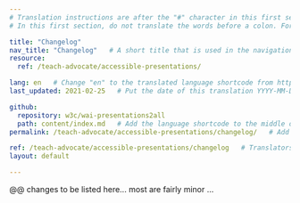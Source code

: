 ```yaml
---
# Translation instructions are after the "#" character in this first section. They are comments that do not show up in the web page. You do not need to translate the instructions after #.
# In this first section, do not translate the words before a colon. For example, do not translate "title:". Do translate the text after "title:".

title: "Changelog"
nav_title: "Changelog"   # A short title that is used in the navigation
resource:
  ref: /teach-advocate/accessible-presentations/

lang: en   # Change "en" to the translated language shortcode from https://www.iana.org/assignments/language-subtag-registry/language-subtag-registry
last_updated: 2021-02-25   # Put the date of this translation YYYY-MM-DD (with month in the middle)

github:
  repository: w3c/wai-presentations2all
  path: content/index.md   # Add the language shortcode to the middle of the filename, for example content/index.fr.md
permalink: /teach-advocate/accessible-presentations/changelog/   # Add the language shortcode to the end, with no slash at end, for example /teach-advocate/accessible-presentations/fr

ref: /teach-advocate/accessible-presentations/changelog   # Translators, do not change this
layout: default

---
```


@@ changes to be listed here... most are fairly minor ...
